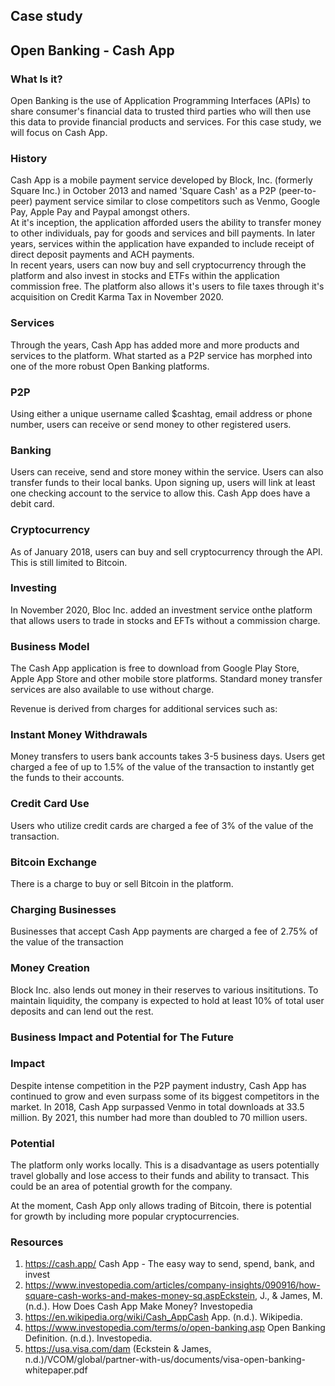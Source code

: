 ## **Case study**
## **Open Banking - Cash App**
 
 
### **What Is it?**
Open Banking is the use of Application Programming Interfaces (APIs) to share consumer's financial data to trusted third parties who will then use this data to provide financial products and services. For this case study, we will focus on Cash App.

### **History**
Cash App is a mobile payment service developed by Block, Inc. (formerly Square Inc.) in October 2013 and named 'Square Cash' as a P2P (peer-to-peer) payment service similar to close competitors such as Venmo, Google Pay, Apple Pay and Paypal amongst others.<br>At it's inception, the application afforded users the ability to transfer money to other individuals, pay for goods and services and bill payments. In later years, services within the application have expanded to include receipt of direct deposit payments and ACH payments. <br>In recent years, users can now buy and sell  cryptocurrency through the platform and also invest in stocks and ETFs within the application commission free. The platform also allows it's users to file taxes through it's acquisition on Credit Karma Tax in November 2020.

### **Services**

Through the years, Cash App has added more and more products and services to the platform. What started as a P2P service has morphed into one of the more robust Open Banking platforms.

### P2P
Using either a unique username called $cashtag, email address or phone number, users can receive or send money to other registered users.

### Banking
 Users can receive, send and store money within the service. Users can also transfer funds to their local banks.  Upon signing up, users will link at least one checking account to the service to allow this. Cash App does have a debit card.

### Cryptocurrency
As of January 2018, users can buy and sell cryptocurrency through the API. This is still limited to Bitcoin.

### Investing
In November 2020, Bloc Inc. added an investment service onthe platform that allows users to trade in stocks and EFTs without a commission charge.


### **Business Model**

The Cash App application is free to download from Google Play Store, Apple App Store and other mobile store platforms. Standard money transfer services are also available to use without charge. 

Revenue is derived from charges for additional services such as:<br>

### Instant Money Withdrawals
Money transfers to users bank accounts takes 3-5 business days. Users get charged a fee of up to 1.5% of the value of the transaction to instantly get the funds to their accounts. 
### Credit Card Use 
Users who utilize credit cards are charged a fee of 3% of the value of the transaction. 
### Bitcoin  Exchange
There is a charge to buy or sell Bitcoin in the platform. 
### Charging Businesses
Businesses that accept Cash App payments are charged a fee of 2.75% of the value of the transaction
### Money Creation
Block Inc. also lends out money in their reserves to various insititutions. To maintain liquidity, the company is expected to hold at least 10% of total user deposits and can lend out the rest.<p>

### **Business Impact and Potential for The Future**
### Impact
Despite intense competition in the P2P  payment industry, Cash App has continued to grow and even surpass some of its biggest competitors in the market. In 2018, Cash App surpassed Venmo in total downloads at 33.5 million. By 2021, this number had more than doubled to 70 million users.

### Potential
The platform only works locally. This is a disadvantage as users potentially travel globally and lose access to their funds and ability to transact. This could be an area of potential growth for the company.

At the moment, Cash App only allows trading of Bitcoin, there is potential for growth by including more popular cryptocurrencies.


### **Resources**

1. https://cash.app/  Cash App - The easy way to send, spend, bank, and invest
2. https://www.investopedia.com/articles/company-insights/090916/how-square-cash-works-and-makes-money-sq.aspEckstein, J., & James, M. (n.d.). How Does Cash App Make Money? Investopedia 
3. https://en.wikipedia.org/wiki/Cash_AppCash App. (n.d.). Wikipedia.  
4. https://www.investopedia.com/terms/o/open-banking.asp Open Banking Definition. (n.d.). Investopedia. 
5. https://usa.visa.com/dam (Eckstein & James, n.d.)/VCOM/global/partner-with-us/documents/visa-open-banking-whitepaper.pdf
